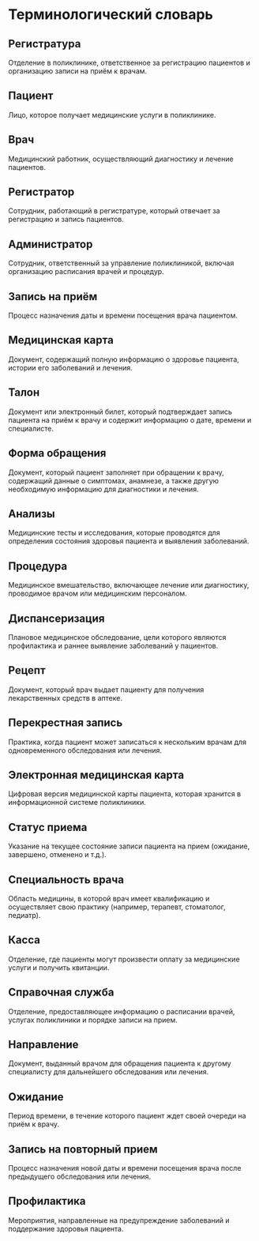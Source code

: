 ﻿# Терминологический словарь

## Регистратура  
Отделение в поликлинике, ответственное за регистрацию пациентов и организацию записи на приём к врачам.  

## Пациент  
Лицо, которое получает медицинские услуги в поликлинике.  

## Врач  
Медицинский работник, осуществляющий диагностику и лечение пациентов.  

## Регистратор  
Сотрудник, работающий в регистратуре, который отвечает за регистрацию и запись пациентов.  

## Администратор  
Сотрудник, ответственный за управление поликлиникой, включая организацию расписания врачей и процедур.  

## Запись на приём  
Процесс назначения даты и времени посещения врача пациентом.  

## Медицинская карта  
Документ, содержащий полную информацию о здоровье пациента, истории его заболеваний и лечения.  

## Талон  
Документ или электронный билет, который подтверждает запись пациента на приём к врачу и содержит информацию о дате, времени и специалисте.  

## Форма обращения  
Документ, который пациент заполняет при обращении к врачу, содержащий данные о симптомах, анамнезе, а также другую необходимую информацию для диагностики и лечения.  

## Анализы  
Медицинские тесты и исследования, которые проводятся для определения состояния здоровья пациента и выявления заболеваний.  

## Процедура  
Медицинское вмешательство, включающее лечение или диагностику, проводимое врачом или медицинским персоналом.  

## Диспансеризация  
Плановое медицинское обследование, цели которого являются профилактика и раннее выявление заболеваний у пациентов.  

## Рецепт  
Документ, который врач выдает пациенту для получения лекарственных средств в аптеке.  

## Перекрестная запись  
Практика, когда пациент может записаться к нескольким врачам для одновременного обследования или лечения.  

## Электронная медицинская карта  
Цифровая версия медицинской карты пациента, которая хранится в информационной системе поликлиники.  

## Статус приема  
Указание на текущее состояние записи пациента на прием (ожидание, завершено, отменено и т.д.).  

## Специальность врача  
Область медицины, в которой врач имеет квалификацию и осуществляет свою практику (например, терапевт, стоматолог, педиатр).  

## Касса  
Отделение, где пациенты могут произвести оплату за медицинские услуги и получить квитанции.  

## Справочная служба  
Отделение, предоставляющее информацию о расписании врачей, услугах поликлиники и порядке записи на прием.  

## Направление  
Документ, выданный врачом для обращения пациента к другому специалисту для дальнейшего обследования или лечения.  

## Ожидание  
Период времени, в течение которого пациент ждет своей очереди на приём к врачу.  

## Запись на повторный прием  
Процесс назначения новой даты и времени посещения врача после предыдущего обследования или лечения.  

## Профилактика  
Мероприятия, направленные на предупреждение заболеваний и поддержание здоровья пациента.

